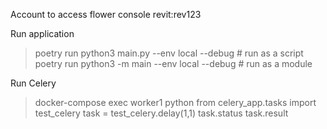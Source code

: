 Account to access flower console
revit:rev123

Run application 

> poetry run python3 main.py  --env local --debug # run as a script
> poetry run python3 -m main --env local --debug # run as a module

Run Celery

>docker-compose exec worker1 python
>from celery_app.tasks import test_celery
>task = test_celery.delay(1,1)
>task.status
>task.result